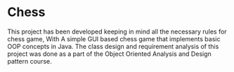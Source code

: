 # Chess
This project has been developed keeping in mind all the necessary rules for chess game, With A simple GUI based chess game that implements basic OOP concepts in Java. The class design and requirement analysis of this project was done as a part of the Object Oriented Analysis and Design pattern course. 
